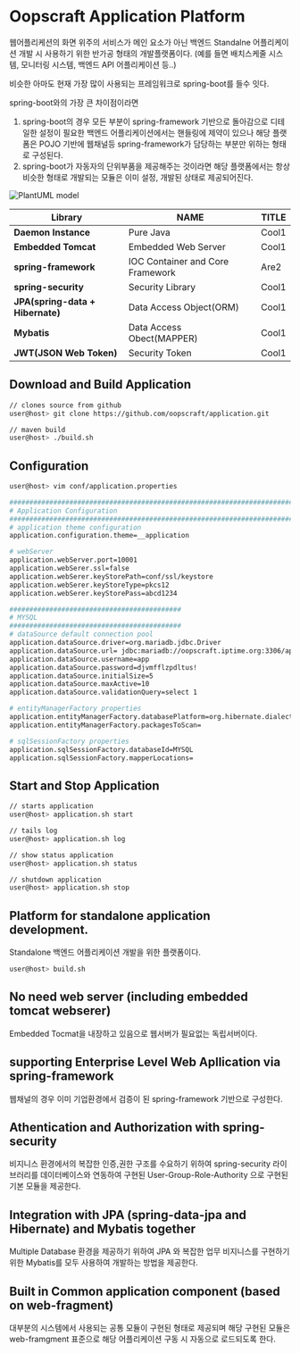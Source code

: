 # Oopscraft Application Platform

웹어플리케션의 화면 위주의 서비스가 메인 요소가 아닌 백엔드 Standalne 어플리케이션 개발 시 사용하기 위한 반가공 형태의 개발플랫폼이다.
(예를 들면 배치스케줄 시스템, 모니터링 시스템, 백엔드 API 어플리케이션 등..)

비슷한 아마도 현재 가장 많이 사용되는 프레임워크로 spring-boot를 들수 잇다.

spring-boot와의 가장 큰 차이점이라면

1. spring-boot의 경우 모든 부분이 spring-framework 기반으로 돌아감으로 디테일한 설정이 필요한 백엔드 어플리케이션에서는 핸들링에 제약이 있으나 해당 플랫폼은 POJO 기반에 웹채널등 spring-framework가 담당하는 부분만 위하는 형태로 구성된다.
2. spring-boot가 자동자의 단위부품을 제공해주는 것이라면 해당 플랫폼에서는 항상 비슷한 형태로 개발되는 모듈은 이미 설정, 개발된 상태로 제공되어진다.

![PlantUML model](http://www.plantuml.com/plantuml/png/SoWkIImgAStDuNBAJrBGjLDmpCbCJbMmKiX8pSd9JqzBAGPXBeVKl1IW8W00)

| Library        			| NAME          | TITLE |
|-------------------------------------- |----------------|--------|
| **Daemon Instance**					| Pure Java      | Cool1  |
| **Embedded Tomcat**					| Embedded Web Server      | Cool1  |
| **spring-framework**				| IOC Container and Core Framework      			 | Are2           |
| **spring-security**      			| Security Library           | Cool1  |
| **JPA(spring-data + Hibernate)**	| Data Access Object(ORM)           | Cool1  |
| **Mybatis**   						| Data Access Obect(MAPPER)           | Cool1  |
| **JWT(JSON Web Token)**				| Security Token           | Cool1  |

## Download and Build Application
```bash
// clones source from github
user@host> git clone https://github.com/oopscraft/application.git

// maven build
user@host> ./build.sh
```

## Configuration
```bash
user@host> vim conf/application.properties
```
```bash
################################################################################
# Application Configuration
################################################################################
# application theme configuration
application.configuration.theme=__application

# webServer
application.webServer.port=10001
application.webSerer.ssl=false
application.webSerer.keyStorePath=conf/ssl/keystore
application.webSerer.keyStoreType=pkcs12
application.webSerer.keyStorePass=abcd1234

###########################################
# MYSQL
########################################### 
# dataSource default connection pool
application.dataSource.driver=org.mariadb.jdbc.Driver
application.dataSource.url= jdbc:mariadb://oopscraft.iptime.org:3306/app
application.dataSource.username=app
application.dataSource.password=djvmfflzpdltus!
application.dataSource.initialSize=5
application.dataSource.maxActive=10
application.dataSource.validationQuery=select 1

# entityManagerFactory properties
application.entityManagerFactory.databasePlatform=org.hibernate.dialect.MySQLDialect
application.entityManagerFactory.packagesToScan=

# sqlSessionFactory properties
application.sqlSessionFactory.databaseId=MYSQL
application.sqlSessionFactory.mapperLocations=
```

## Start and Stop Application
```bash
// starts application
user@host> application.sh start

// tails log 
user@host> application.sh log

// show status application
user@host> application.sh status

// shutdown application
user@host> application.sh stop
```

## Platform for standalone application development.
Standalone 백엔드 어플리케이션 개발을 위한 플랫폼이다.
```bash
user@host> build.sh 
```

## No need web server (including embedded tomcat webserer)
Embedded Tocmat을 내장하고 있음으로 웹서버가 필요없는 독립서버이다.

## supporting Enterprise Level Web Apllication via spring-framework
웹채널의 경우 이미 기업환경에서 검증이 된 spring-framework 기반으로 구성한다.

## Athentication and Authorization with spring-security
비지니스 환경에서의 복잡한 인증,권한 구조를 수요하기 위하여 spring-security 라이브러리를 데이터베이스와 연동하여 구현된 User-Group-Role-Authority 으로 구현된 기본 모듈을 제공한다.

## Integration with JPA (spring-data-jpa and Hibernate) and  Mybatis together
Multiple Database 환경을 제공하기 위하여 JPA 와 복잡한 업무 비지니스를 구현하기 위한 Mybatis를 모두 사용하여 개발하는 방법을 제공한다.

## Built in Common application component (based on web-fragment)
대부분의 시스템에서 사용되는 공통 모듈이 구현된 형태로 제공되며 해당 구현된 모듈은 web-framgment 표준으로 해당 어플리케이션 구동 시 자동으로 로드되도록 한다.



